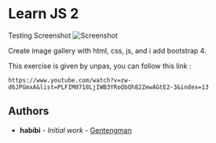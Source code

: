 # Learn JS 2


Testing Screenshot
![Screenshot](screenshoot/screenshoot-1.png)

Create image gallery with html, css, js, and i add bootstrap 4.




This exercise is given by unpas, you can follow this link  :

```
https://www.youtube.com/watch?v=zw-d6JPGmxA&list=PLFIM0718LjIWB3YRoQbQh82ZewAGtE2-3&index=13
```

## Authors

* **habibi** - *Initial work* - [Gentengman](https://github.com/habibiaboy)

